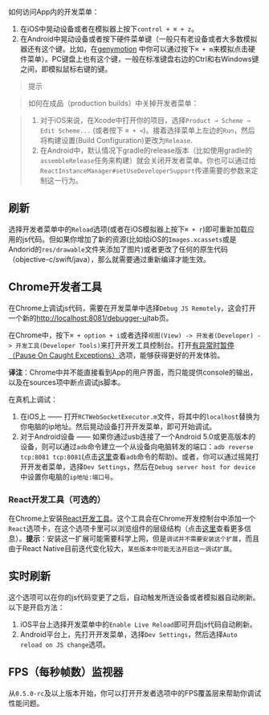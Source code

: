 如何访问App内的开发菜单：

1. 在iOS中晃动设备或者在模拟器上按下`control + ⌘ + z`。  
2. 在Android中晃动设备或者按下硬件菜单键（一般只有老设备或者大多数模拟器还有这个键。比如，在[genymotion](https://www.genymotion.com) 中你可以通过按下`⌘ + m`来模拟点击硬件菜单）。PC键盘上也有这个键，一般在标准键盘右边的Ctrl和右Windows键之间，即模拟鼠标右键的键。

> 提示


> 如何在成品（production builds）中关掉开发者菜单：


> 1. 对于iOS来说，在Xcode中打开你的项目，选择`Product → Scheme → Edit Scheme...` (或者按下 `⌘ + <`)。接着选择菜单上左边的`Run`，然后将构建设置(Build Configuration)更改为`Release`.
> 2. 在Android中，默认情况下gradle的release版本（比如使用gradle的`assembleRelease`任务来构建）就会关闭开发者菜单。你也可以通过给`ReactInstanceManager#setUseDeveloperSupport`传递需要的参数来定制这一行为。

## 刷新

选择开发者菜单中的`Reload`选项(或者在iOS模拟器上按下`⌘ + r`)即可重新加载应用的js代码。但如果你增加了新的资源(比如给iOS的`Images.xcassets`或是Andorid的`res/drawable`文件夹添加了图片)或者更改了任何的原生代码（objective-c/swift/java），那么就需要通过重新编译才能生效。

## Chrome开发者工具

在Chrome上调试js代码，需要在开发菜单中选择`Debug JS Remotely`，这会打开一个新的[http://localhost:8081/debugger-ui](http://localhost:8081/debugger-ui)tab页。

在Chrome中，按下`⌘ + option + i`或者选择`视图(View) -> 开发者(Developer) -> 开发工具(Developer Tools)`来打开开发工具控制台。打开[有异常时暂停（Pause On Caught Exceptions）](http://stackoverflow.com/questions/2233339/javascript-is-there-a-way-to-get-chrome-to-break-on-all-errors/17324511#17324511)选项，能够获得更好的开发体验。  

__译注__：Chrome中并不能直接看到App的用户界面，而只能提供console的输出，以及在sources项中断点调试js脚本。

在真机上调试：

1. 在iOS上 —— 打开`RCTWebSocketExecutor.m`文件，将其中的`localhost`替换为你电脑的ip地址。然后晃动设备打开开发菜单，即可开始调试。
2. 对于Android设备 —— 如果你通过usb连接了一个Android 5.0或更高版本的设备，则可以通过`adb`命令建立一个从设备向电脑转发的端口：`adb reverse tcp:8081 tcp:8081`(点击[这里](http://developer.android.com/tools/help/adb.html)查看`adb`命令的帮助)。或者，你可以通过摇晃打开开发者菜单，选择`Dev Settings`，然后在`Debug server host for device`中设置你电脑的`ip地址:端口号`。

### React开发工具（可选的）

在Chrome上安装[React开发工具](https://chrome.google.com/webstore/detail/react-developer-tools/fmkadmapgofadopljbjfkapdkoienihi?hl=en)。这个工具会在Chrome开发控制台中添加一个`React`选项卡，在这个选项卡里可以浏览组件的层级结构（点击[这里](https://github.com/facebook/react-devtools)查看更多信息）。__提示__：安装这一扩展可能需要科学上网，但是`调试并不需要安装这个扩展`，而且由于React Native目前迭代变化较大，`某些版本中可能无法开启这一调试扩展`。

## 实时刷新
这个选项可以在你的js代码变更了之后，自动触发所连设备或者模拟器自动刷新。以下是开启方法：

1. iOS平台上选择开发菜单中的`Enable Live Reload`即可开启js代码自动刷新。
2. Android平台上，先打开开发菜单，选择`Dev Settings`，然后选择`Auto reload on JS change`选项。

## FPS（每秒帧数）监视器
从`0.5.0-rc`及以上版本开始，你可以打开开发者选项中的FPS覆盖层来帮助你调试性能问题。

